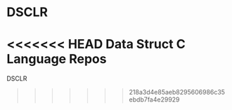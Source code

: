 # DSCLR
<<<<<<< HEAD
Data Struct C Language Repos
=======
DSCLR
>>>>>>> 218a3d4e85aeb8295606986c35ebdb7fa4e29929
